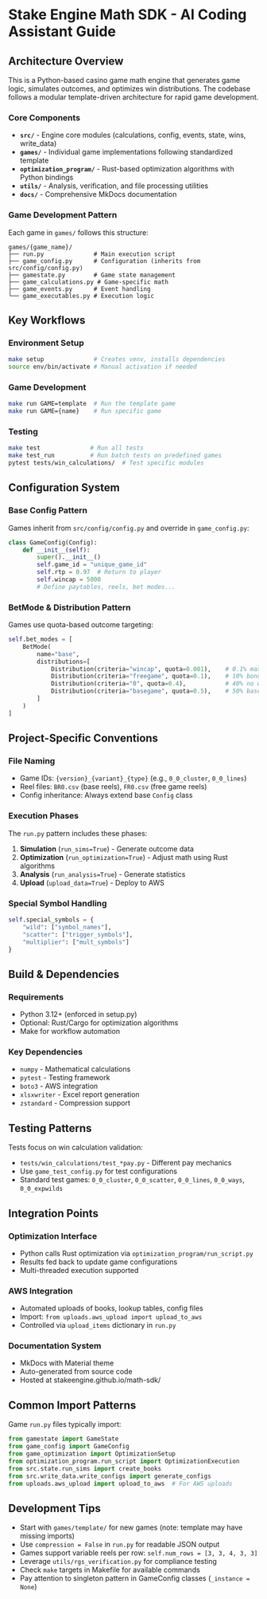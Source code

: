 # Stake Engine Math SDK - AI Coding Assistant Guide

## Architecture Overview

This is a Python-based casino game math engine that generates game logic, simulates outcomes, and optimizes win distributions. The codebase follows a modular template-driven architecture for rapid game development.

### Core Components

- **`src/`** - Engine core modules (calculations, config, events, state, wins, write_data)
- **`games/`** - Individual game implementations following standardized template
- **`optimization_program/`** - Rust-based optimization algorithms with Python bindings
- **`utils/`** - Analysis, verification, and file processing utilities
- **`docs/`** - Comprehensive MkDocs documentation

### Game Development Pattern

Each game in `games/` follows this structure:
```
games/{game_name}/
├── run.py              # Main execution script
├── game_config.py      # Configuration (inherits from src/config/config.py)
├── gamestate.py        # Game state management
├── game_calculations.py # Game-specific math
├── game_events.py      # Event handling
└── game_executables.py # Execution logic
```

## Key Workflows

### Environment Setup
```bash
make setup              # Creates venv, installs dependencies
source env/bin/activate # Manual activation if needed
```

### Game Development
```bash
make run GAME=template  # Run the template game
make run GAME={name}    # Run specific game
```

### Testing
```bash
make test              # Run all tests
make test_run          # Run batch tests on predefined games
pytest tests/win_calculations/  # Test specific modules
```

## Configuration System

### Base Config Pattern
Games inherit from `src/config/config.py` and override in `game_config.py`:
```python
class GameConfig(Config):
    def __init__(self):
        super().__init__()
        self.game_id = "unique_game_id"
        self.rtp = 0.97  # Return to player
        self.wincap = 5000
        # Define paytables, reels, bet modes...
```

### BetMode & Distribution Pattern
Games use quota-based outcome targeting:
```python
self.bet_modes = [
    BetMode(
        name="base",
        distributions=[
            Distribution(criteria="wincap", quota=0.001),    # 0.1% max wins
            Distribution(criteria="freegame", quota=0.1),    # 10% bonus triggers
            Distribution(criteria="0", quota=0.4),           # 40% no wins
            Distribution(criteria="basegame", quota=0.5),    # 50% base wins
        ]
    )
]
```

## Project-Specific Conventions

### File Naming
- Game IDs: `{version}_{variant}_{type}` (e.g., `0_0_cluster`, `0_0_lines`)
- Reel files: `BR0.csv` (base reels), `FR0.csv` (free game reels)
- Config inheritance: Always extend base `Config` class

### Execution Phases
The `run.py` pattern includes these phases:
1. **Simulation** (`run_sims=True`) - Generate outcome data
2. **Optimization** (`run_optimization=True`) - Adjust math using Rust algorithms  
3. **Analysis** (`run_analysis=True`) - Generate statistics
4. **Upload** (`upload_data=True`) - Deploy to AWS

### Special Symbol Handling
```python
self.special_symbols = {
    "wild": ["symbol_names"],
    "scatter": ["trigger_symbols"], 
    "multiplier": ["mult_symbols"]
}
```

## Build & Dependencies

### Requirements
- Python 3.12+ (enforced in setup.py)
- Optional: Rust/Cargo for optimization algorithms
- Make for workflow automation

### Key Dependencies
- `numpy` - Mathematical calculations
- `pytest` - Testing framework
- `boto3` - AWS integration
- `xlsxwriter` - Excel report generation
- `zstandard` - Compression support

## Testing Patterns

Tests focus on win calculation validation:
- `tests/win_calculations/test_*pay.py` - Different pay mechanics
- Use `game_test_config.py` for test configurations
- Standard test games: `0_0_cluster`, `0_0_scatter`, `0_0_lines`, `0_0_ways`, `0_0_expwilds`

## Integration Points

### Optimization Interface
- Python calls Rust optimization via `optimization_program/run_script.py`
- Results fed back to update game configurations
- Multi-threaded execution supported

### AWS Integration
- Automated uploads of books, lookup tables, config files
- Import: `from uploads.aws_upload import upload_to_aws`
- Controlled via `upload_items` dictionary in `run.py`

### Documentation System
- MkDocs with Material theme
- Auto-generated from source code
- Hosted at stakeengine.github.io/math-sdk/

## Common Import Patterns

Game `run.py` files typically import:
```python
from gamestate import GameState
from game_config import GameConfig
from game_optimization import OptimizationSetup
from optimization_program.run_script import OptimizationExecution
from src.state.run_sims import create_books
from src.write_data.write_configs import generate_configs
from uploads.aws_upload import upload_to_aws  # For AWS uploads
```

## Development Tips

- Start with `games/template/` for new games (note: template may have missing imports)
- Use `compression = False` in `run.py` for readable JSON output
- Games support variable reels per row: `self.num_rows = [3, 3, 4, 3, 3]`
- Leverage `utils/rgs_verification.py` for compliance testing
- Check `make` targets in Makefile for available commands
- Pay attention to singleton pattern in GameConfig classes (`_instance = None`)
